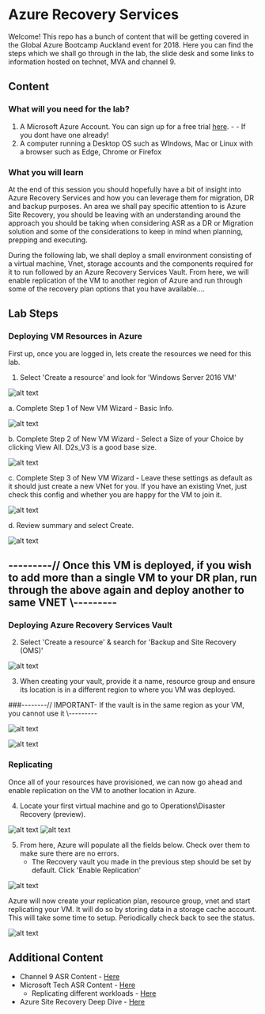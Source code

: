 # Azure Recovery Services

Welcome! This repo has a bunch of content that will be getting covered in the Global Azure Bootcamp Auckland event for 2018. Here you can find the steps which we shall go through in the lab, the slide desk and some links to information hosted on technet, MVA and channel 9.

## Content

### What will you need for the lab?
1. A Microsoft Azure Account. You can sign up for a free trial [here](https://azure.microsoft.com/en-us/free/). - - If you dont have one already!
2. A computer running a Desktop OS such as WIndows, Mac or Linux with a browser such as Edge, Chrome or Firefox


### What you will learn

At the end of this session you should hopefully have a bit of insight into Azure Recovery Services and how you can leverage them for migration, DR and backup purposes. An area we shall pay specific attention to is Azure Site Recovery, you should be leaving with an understanding around the approach you should be taking when considering ASR as a DR or Migration solution and some of the considerations to keep in mind when planning, prepping and executing.

During the following lab, we shall deploy a small environment consisting of a virtual machine, Vnet, storage accounts and the components required for it to run followed by an Azure Recovery Services Vault. From here, we will enable replication of the VM to another region of Azure and run through some of the recovery plan options that you have available....


## Lab Steps

### Deploying VM Resources in Azure

First up, once you are logged in, lets create the resources we need for this lab.

1. Select 'Create a resource' and look for 'Windows Server 2016 VM'

![alt text](/Images/1-CreateResource.png)

a. Complete Step 1 of New VM Wizard - Basic Info.

![alt text](/Images/2-VMstep1.png)

b. Complete Step 2 of New VM Wizard - Select a Size of your Choice by clicking View All. D2s_V3 is a good base size.

![alt text](/Images/3-VMStep2.png)

c. Complete Step 3 of New VM Wizard - Leave these settings as default as it should just create a new VNet for you. If you have an existing Vnet, just check this config and whether you are happy for the VM to join it.

![alt text](/Images/4-VMStep3.png)

d. Review summary and select Create.

![alt text](/Images/5-VMStep4.png)

## ---------// Once this VM is deployed, if you wish to add more than a single VM to your DR plan, run through the above again and deploy another to same VNET \\---------




### Deploying Azure Recovery Services Vault

2. Select 'Create a resource' & search for 'Backup and Site Recovery (OMS)' 

![alt text](/Images/RecoveryVault-1.png)

3. When creating your vault, provide it a name, resource group and ensure its location is in a different region to where you VM was deployed.

###--------// IMPORTANT- If the vault is in the same region as your VM, you cannot use it \\---------

![alt text](/Images/RecoveryVault2.png)

![alt text](/Images/BEAWARE.png)



### Replicating 

Once all of your resources have provisioned, we can now go ahead and enable replication on the VM to another location in Azure.

4. Locate your first virtual machine and go to Operations\Disaster Recovery (preview).

![alt text](/Images/locatevm.png)
![alt text](/Images/DROperation.png)

5. From here, Azure will populate all the fields below. Check over them to make sure there are no errors.
    - The Recovery vault you made in the previous step should be set by default. Click 'Enable Replication'

![alt text](/Images/configdr-vm.png)


Azure will now create your replication plan, resource group, vnet and start replicating your VM. It will do so by storing data in a storage cache account. This will take some time to setup. Periodically check back to see the status.

![alt text](/Images/replicationstatus.png)


## Additional Content

- Channel 9 ASR Content - [Here](https://channel9.msdn.com/Series/Azure-Site-Recovery)
- Microsoft Tech ASR Content - [Here](https://docs.microsoft.com/en-us/azure/site-recovery/)
    - Replicating different workloads - [Here](https://docs.microsoft.com/en-us/azure/site-recovery/site-recovery-active-directory)
- Azure Site Recovery Deep Dive - [Here](https://channel9.msdn.com//Series/Azure-Site-Recovery/Azure-Site-Recovery-Deep-Dive/)
